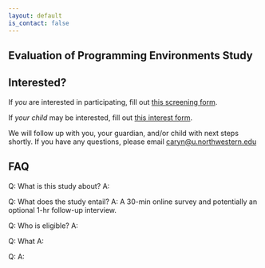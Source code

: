 ```yaml
---
layout: default
is_contact: false
---
```

## Evaluation of Programming Environments Study

## Interested?

If *you* are interested in participating, fill out [this screening form]().

If *your child* may be interested, fill out [this interest form]().

We will follow up with you, your guardian, and/or child with next steps shortly. If you have any questions, please email caryn@u.northwestern.edu

## FAQ

Q: What is this study about?
A:

Q: What does the study entail?
A: A 30-min online survey and potentially an optional 1-hr follow-up interview.

Q: Who is eligible?
A: 

Q: What
A:

Q:
A: 
